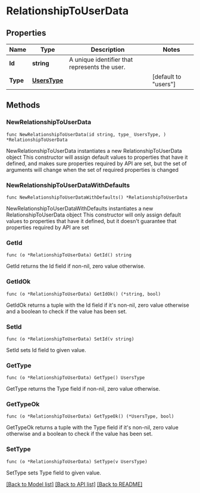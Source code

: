 # RelationshipToUserData

## Properties

Name | Type | Description | Notes
------------ | ------------- | ------------- | -------------
**Id** | **string** | A unique identifier that represents the user. | 
**Type** | [**UsersType**](UsersType.md) |  | [default to "users"]

## Methods

### NewRelationshipToUserData

`func NewRelationshipToUserData(id string, type_ UsersType, ) *RelationshipToUserData`

NewRelationshipToUserData instantiates a new RelationshipToUserData object
This constructor will assign default values to properties that have it defined,
and makes sure properties required by API are set, but the set of arguments
will change when the set of required properties is changed

### NewRelationshipToUserDataWithDefaults

`func NewRelationshipToUserDataWithDefaults() *RelationshipToUserData`

NewRelationshipToUserDataWithDefaults instantiates a new RelationshipToUserData object
This constructor will only assign default values to properties that have it defined,
but it doesn't guarantee that properties required by API are set

### GetId

`func (o *RelationshipToUserData) GetId() string`

GetId returns the Id field if non-nil, zero value otherwise.

### GetIdOk

`func (o *RelationshipToUserData) GetIdOk() (*string, bool)`

GetIdOk returns a tuple with the Id field if it's non-nil, zero value otherwise
and a boolean to check if the value has been set.

### SetId

`func (o *RelationshipToUserData) SetId(v string)`

SetId sets Id field to given value.


### GetType

`func (o *RelationshipToUserData) GetType() UsersType`

GetType returns the Type field if non-nil, zero value otherwise.

### GetTypeOk

`func (o *RelationshipToUserData) GetTypeOk() (*UsersType, bool)`

GetTypeOk returns a tuple with the Type field if it's non-nil, zero value otherwise
and a boolean to check if the value has been set.

### SetType

`func (o *RelationshipToUserData) SetType(v UsersType)`

SetType sets Type field to given value.



[[Back to Model list]](../README.md#documentation-for-models) [[Back to API list]](../README.md#documentation-for-api-endpoints) [[Back to README]](../README.md)


